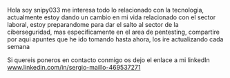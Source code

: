 Hola soy snipy033
me interesa todo lo relacionado con la tecnologia, 
actualmente estoy dando un cambio en mi vida relacionado con el sector laboral, 
estoy preparandome para dar el salto al sector de la ciberseguridad, 
mas especificamente en el area de pentesting, 
compartire por aqui apuntes que he ido tomando hasta ahora, los ire actualizando cada semana

Si quereis poneros en contacto conmigo os dejo el enlace a mi linkedIn
www.linkedin.com/in/sergio-maillo-469537271
